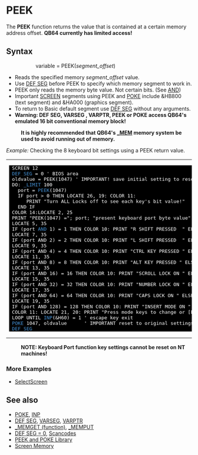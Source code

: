 <style>pre.codeide, pre.outputfixed, .outputcrt0 { background-color: #000 !important; color: #FFF !important; }</style><!DOCTYPE html>
<html class="client-nojs" dir="ltr" lang="en">
<head>
<title>PEEK - QB64 Phoenix Edition Wiki</title>
</head>
<body class="mediawiki ltr sitedir-ltr mw-hide-empty-elt ns-0 ns-subject page-PEEK rootpage-PEEK skin-vector action-view skin-vector-legacy vector-feature-language-in-header-enabled vector-feature-language-in-main-page-header-disabled vector-feature-language-alert-in-sidebar-disabled vector-feature-sticky-header-disabled vector-feature-sticky-header-edit-disabled vector-feature-table-of-contents-disabled vector-feature-visual-enhancement-next-disabled">
<div class="mw-body" id="content" role="main">
<a id="top"></a>
<h1 class="firstHeading mw-first-heading" id="firstHeading"><span class="mw-page-title-main">PEEK</span></h1>
<div class="vector-body" id="bodyContent">
<div class="mw-body-content mw-content-ltr" dir="ltr" id="mw-content-text" lang="en"><div class="mw-parser-output"><p>The <b>PEEK</b> function returns the value that is contained at a certain memory address offset. <b>QB64 currently has limited access!</b>
</p>
<h2><span class="mw-headline" id="Syntax">Syntax</span></h2>
<dl><dd><dl><dd>variable = PEEK(<i>segment_offset</i>)</dd></dl></dd></dl>
<p>
</p>
<ul><li>Reads the specified memory <i>segment_offset</i> value.</li>
<li>Use <a href="DEF_SEG" title="DEF SEG">DEF SEG</a> before PEEK to specify which memory segment to work in.</li>
<li>PEEK only reads the memory byte value. Not certain bits. (See <a href="AND" title="AND">AND</a>)</li>
<li>Important <a href="SCREEN" title="SCREEN">SCREEN</a> segments using <a class="mw-selflink selflink">PEEK</a> and <a href="POKE" title="POKE">POKE</a> include &amp;HB800 (text segment) and &amp;HA000 (graphics segment).</li>
<li>To return to Basic default segment use <a href="DEF_SEG" title="DEF SEG">DEF SEG</a> without any arguments.</li>
<li><b>Warning: DEF SEG, VARSEG , VARPTR, PEEK or POKE access QB64's emulated 16 bit conventional memory block!</b></li></ul>
<dl><dd><b>It is highly recommended that QB64's <a href="MEM" title="MEM">_MEM</a> memory system be used to avoid running out of memory.</b></dd></dl>
<p>
<i>Example:</i> Checking the 8 keyboard bit settings using a PEEK return value.
</p>
<table cellpadding="15px" width="100%">
<tbody><tr>
<td><pre class="codeide"> SCREEN 12
 <a href="DEF_SEG" title="DEF SEG"><span style="color:#4593D8;">DEF SEG</span></a> = 0 ' BIOS area
 oldvalue = PEEK(1047) ' IMPORTANT! save initial setting to reset later
 DO: <a href="LIMIT" title="LIMIT"><span style="color:#4593D8;">_LIMIT</span></a> 100
   port = <a class="mw-selflink selflink"><span style="color:#4593D8;">PEEK</span></a>(1047)
   IF port &gt; 0 THEN LOCATE 26, 19: COLOR 11:
      PRINT "Turn ALL Locks off to see each key's bit value!"
   END IF
 COLOR 14:LOCATE 2, 25
 PRINT "PEEK(1047) ="; port; "present keyboard port byte value"
 LOCATE 5, 35
 IF (port <a href="AND" title="AND"><span style="color:#4593D8;">AND</span></a> 1) = 1 THEN COLOR 10: PRINT "R SHIFT PRESSED  " ELSE COLOR 12: PRINT "R SHIFT RELEASED"
 LOCATE 7, 35
 IF (port AND 2) = 2 THEN COLOR 10: PRINT "L SHIFT PRESSED  " ELSE COLOR 12: PRINT "L SHIFT RELEASED"
 LOCATE 9, 35
 IF (port AND 4) = 4 THEN COLOR 10: PRINT "CTRL KEY PRESSED " ELSE COLOR 12: PRINT "CTRL KEY RELEASED"
 LOCATE 11, 35
 IF (port AND 8) = 8 THEN COLOR 10: PRINT "ALT KEY PRESSED " ELSE COLOR 12: PRINT "ALT KEY RELEASED"
 LOCATE 13, 35
 IF (port AND 16) = 16 THEN COLOR 10: PRINT "SCROLL LOCK ON " ELSE COLOR 12: PRINT "SCROLL LOCK OFF"
 LOCATE 15, 35
 IF (port AND 32) = 32 THEN COLOR 10: PRINT "NUMBER LOCK ON " ELSE COLOR 12: PRINT "NUMBER LOCK OFF"
 LOCATE 17, 35
 IF (port AND 64) = 64 THEN COLOR 10: PRINT "CAPS LOCK ON " ELSE COLOR 12: PRINT "CAPS LOCK OFF"
 LOCATE 19, 35
 IF (port AND 128) = 128 THEN COLOR 10: PRINT "INSERT MODE ON " ELSE COLOR 12: PRINT "INSERT MODE OFF"
 COLOR 11: LOCATE 21, 20: PRINT "Press mode keys to change or [ESC] to quit!";
 LOOP UNTIL <a href="INP" title="INP"><span style="color:#4593D8;">INP</span></a>(&amp;H60) = 1 ' escape key exit
 <a href="POKE" title="POKE"><span style="color:#4593D8;">POKE</span></a> 1047, oldvalue      ' IMPORTANT reset to original settings
 <a href="DEF_SEG" title="DEF SEG"><span style="color:#4593D8;">DEF SEG</span></a>
</pre>
</td></tr></tbody></table>
<dl><dd><b>NOTE: Keyboard Port function key settings cannot be reset on NT machines!</b></dd></dl>
<h3><span class="mw-headline" id="More_Examples">More Examples</span></h3>
<ul><li><a href="SelectScreen" title="SelectScreen">SelectScreen</a></li></ul>
<p>
</p>
<h2><span class="mw-headline" id="See_also">See also</span></h2>
<ul><li><a href="POKE" title="POKE">POKE</a>, <a href="INP" title="INP">INP</a></li>
<li><a href="DEF_SEG" title="DEF SEG">DEF SEG</a>, <a href="VARSEG" title="VARSEG">VARSEG</a>, <a href="VARPTR" title="VARPTR">VARPTR</a></li>
<li><a href="MEMGET_(function)" title="MEMGET (function)">_MEMGET (function)</a>, <a href="MEMPUT" title="MEMPUT">_MEMPUT</a></li>
<li><a href="DEF_SEG_%3D_0" title="DEF SEG = 0">DEF SEG = 0</a>, <a href="Scancodes" title="Scancodes">Scancodes</a></li>
<li><a href="PEEK_and_POKE_Library" title="PEEK and POKE Library">PEEK and POKE Library</a></li>
<li><a href="Screen_Memory" title="Screen Memory">Screen Memory</a></li></ul>
<p>
</p>
<!-- 
NewPP limit report
Cached time: 20240714192524
Cache expiry: 86400
Reduced expiry: false
Complications: [show‐toc]
CPU time usage: 0.021 seconds
Real time usage: 0.026 seconds
Preprocessor visited node count: 92/1000000
Post‐expand include size: 928/2097152 bytes
Template argument size: 68/2097152 bytes
Highest expansion depth: 3/100
Expensive parser function count: 0/100
Unstrip recursion depth: 0/20
Unstrip post‐expand size: 0/5000000 bytes
-->
<!--
Transclusion expansion time report (%,ms,calls,template)
100.00%   11.704      1 -total
 18.11%    2.120      7 Template:Cl
 17.80%    2.083      1 Template:PageSyntax
 14.99%    1.755      1 Template:CodeStart
 14.85%    1.738      1 Template:CodeEnd
 13.52%    1.582      1 Template:PageNavigation
 12.99%    1.520      1 Template:PageSeeAlso
-->
<!-- Saved in parser cache with key qb64pnix_mw19894-mwmb_:pcache:idhash:501-0!canonical and timestamp 20240714192524 and revision id 7643.
 -->
</div>
</div>
</div>
</div>
</body>
</html>